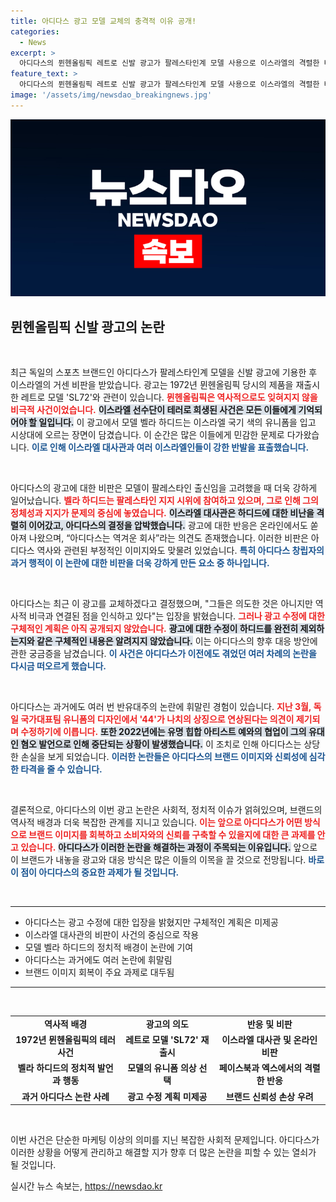 ```yaml
---
title: 아디다스 광고 모델 교체의 충격적 이유 공개!
categories:
  - News
excerpt: >
  아디다스의 뮌헨올림픽 레트로 신발 광고가 팔레스타인계 모델 사용으로 이스라엘의 격렬한 비판을 받으며 급히 교체 결정. 과거 반유대주의 논란과 맞물려 있는 이 사태의 배경을 살펴보세요!
feature_text: >
  아디다스의 뮌헨올림픽 레트로 신발 광고가 팔레스타인계 모델 사용으로 이스라엘의 격렬한 비판을 받으며 급히 교체 결정. 과거 반유대주의 논란과 맞물려 있는 이 사태의 배경을 살펴보세요!
image: '/assets/img/newsdao_breakingnews.jpg'
---
```


<p><img src="/assets/img/newsdao_breakingnews.jpg" alt="cryptoinkorea 속보" /></p>

<h2 data-ke-size="size26">뮌헨올림픽 신발 광고의 논란</h2>

<p data-ke-size="size16">&nbsp;</p>  

<p>최근 독일의 스포츠 브랜드인 아디다스가 팔레스타인계 모델을 신발 광고에 기용한 후 이스라엘의 거센 비판을 받았습니다. 광고는 1972년 뮌헨올림픽 당시의 제품을 재출시한 레트로 모델 'SL72'와 관련이 있습니다. <b><span style="color: #ee2323;">뮌헨올림픽은 역사적으로도 잊혀지지 않을 비극적 사건이었습니다.</span></b> <b><span style="background-color: #21538527;">이스라엘 선수단이 테러로 희생된 사건은 모든 이들에게 기억되어야 할 일입니다.</span></b> 이 광고에서 모델 벨라 하디드는 이스라엘 국기 색의 유니폼을 입고 시상대에 오르는 장면이 담겼습니다. 이 순간은 많은 이들에게 민감한 문제로 다가왔습니다. <b><span style="color: #1a5490;">이로 인해 이스라엘 대사관과 여러 이스라엘인들이 강한 반발을 표출했습니다.</span></b></p>

<p data-ke-size="size16">&nbsp;</p>  

<p>아디다스의 광고에 대한 비판은 모델이 팔레스타인 출신임을 고려했을 때 더욱 강하게 일어났습니다. <b><span style="color: #ee2323;">벨라 하디드는 팔레스타인 지지 시위에 참여하고 있으며, 그로 인해 그의 정체성과 지지가 문제의 중심에 놓였습니다.</span></b> <b><span style="background-color: #21538527;">이스라엘 대사관은 하디드에 대한 비난을 격렬히 이어갔고, 아디다스의 결정을 압박했습니다.</span></b> 광고에 대한 반응은 온라인에서도 쏟아져 나왔으며, “아디다스는 역겨운 회사”라는 의견도 존재했습니다. 이러한 비판은 아디다스 역사와 관련된 부정적인 이미지와도 맞물려 있었습니다. <b><span style="color: #1a5490;">특히 아디다스 창립자의 과거 행적이 이 논란에 대한 비판을 더욱 강하게 만든 요소 중 하나입니다.</span></b></p>

<p data-ke-size="size16">&nbsp;</p>  

<p>아디다스는 최근 이 광고를 교체하겠다고 결정했으며, "그들은 의도한 것은 아니지만 역사적 비극과 연결된 점을 인식하고 있다"는 입장을 밝혔습니다. <b><span style="color: #ee2323;">그러나 광고 수정에 대한 구체적인 계획은 아직 공개되지 않았습니다.</span></b> <b><span style="background-color: #21538527;">광고에 대한 수정이 하디드를 완전히 제외하는지와 같은 구체적인 내용은 알려지지 않았습니다.</span></b> 이는 아디다스의 향후 대응 방안에 관한 궁금증을 남겼습니다. <b><span style="color: #1a5490;">이 사건은 아디다스가 이전에도 겪었던 여러 차례의 논란을 다시금 떠오르게 했습니다.</span></b></p>

<p data-ke-size="size16">&nbsp;</p>  

<p>아디다스는 과거에도 여러 번 반유대주의 논란에 휘말린 경험이 있습니다. <b><span style="color: #ee2323;">지난 3월, 독일 국가대표팀 유니폼의 디자인에서 '44'가 나치의 상징으로 연상된다는 의견이 제기되며 수정하기에 이릅니다.</span></b> <b><span style="background-color: #21538527;">또한 2022년에는 유명 힙합 아티스트 예와의 협업이 그의 유대인 혐오 발언으로 인해 중단되는 상황이 발생했습니다.</span></b> 이 조치로 인해 아디다스는 상당한 손실을 보게 되었습니다. <b><span style="color: #1a5490;">이러한 논란들은 아디다스의 브랜드 이미지와 신뢰성에 심각한 타격을 줄 수 있습니다.</span></b></p>

<p data-ke-size="size16">&nbsp;</p>  

<p>결론적으로, 아디다스의 이번 광고 논란은 사회적, 정치적 이슈가 얽혀있으며, 브랜드의 역사적 배경과 더욱 복잡한 관계를 지니고 있습니다. <b><span style="color: #ee2323;">이는 앞으로 아디다스가 어떤 방식으로 브랜드 이미지를 회복하고 소비자와의 신뢰를 구축할 수 있을지에 대한 큰 과제를 안고 있습니다.</span></b> <b><span style="background-color: #21538527;">아디다스가 이러한 논란을 해결하는 과정이 주목되는 이유입니다.</span></b> 앞으로 이 브랜드가 내놓을 광고와 대응 방식은 많은 이들의 이목을 끌 것으로 전망됩니다. <b><span style="color: #1a5490;">바로 이 점이 아디다스의 중요한 과제가 될 것입니다.</span></b></p>

<p data-ke-size="size16">&nbsp;</p>  

<hr>  

<ul>  
<li>아디다스는 광고 수정에 대한 입장을 밝혔지만 구체적인 계획은 미제공</li>  
<li>이스라엘 대사관의 비판이 사건의 중심으로 작용</li>  
<li>모델 벨라 하디드의 정치적 배경이 논란에 기여</li>  
<li>아디다스는 과거에도 여러 논란에 휘말림</li>  
<li>브랜드 이미지 회복이 주요 과제로 대두됨</li>  
</ul>  

<hr>  

<p data-ke-size="size16">&nbsp;</p>  

<table style="width: 100%; border-collapse: collapse;">  
<tr>  
<td style="text-align: center; height: 17px;"><b>역사적 배경</b></td>  
<td style="text-align: center; height: 17px;"><b>광고의 의도</b></td>  
<td style="text-align: center; height: 17px;"><b>반응 및 비판</b></td>  
</tr>  
<tr>  
<td style="text-align: center; height: 17px;"><b>1972년 뮌헨올림픽의 테러 사건</b></td>  
<td style="text-align: center; height: 17px;"><b>레트로 모델 'SL72' 재출시</b></td>  
<td style="text-align: center; height: 17px;"><b>이스라엘 대사관 및 온라인 비판</b></td>  
</tr>  
<tr>  
<td style="text-align: center; height: 17px;"><b>벨라 하디드의 정치적 발언과 행동</b></td>  
<td style="text-align: center; height: 17px;"><b>모델의 유니폼 의상 선택</b></td>  
<td style="text-align: center; height: 17px;"><b>페이스북과 엑스에서의 격렬한 반응</b></td>  
</tr>  
<tr>  
<td style="text-align: center; height: 17px;"><b>과거 아디다스 논란 사례</b></td>  
<td style="text-align: center; height: 17px;"><b>광고 수정 계획 미제공</b></td>  
<td style="text-align: center; height: 17px;"><b>브랜드 신뢰성 손상 우려</b></td>  
</tr>  
</table>  

<p data-ke-size="size16">&nbsp;</p>  

<p>이번 사건은 단순한 마케팅 이상의 의미를 지닌 복잡한 사회적 문제입니다. 아디다스가 이러한 상황을 어떻게 관리하고 해결할 지가 향후 더 많은 논란을 피할 수 있는 열쇠가 될 것입니다.</p>
실시간 뉴스 속보는, <a href="https://newsdao.kr" rel="dofollow">https://newsdao.kr</a>


